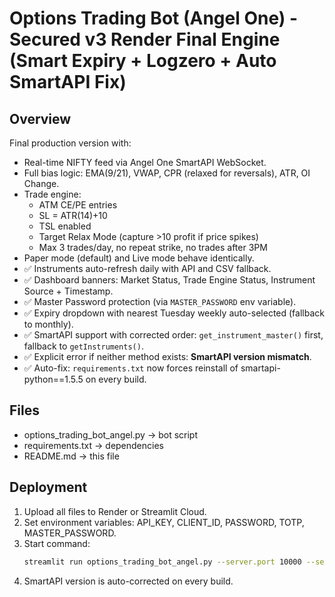 # Options Trading Bot (Angel One) - Secured v3 Render Final Engine (Smart Expiry + Logzero + Auto SmartAPI Fix)

## Overview
Final production version with:
- Real-time NIFTY feed via Angel One SmartAPI WebSocket.
- Full bias logic: EMA(9/21), VWAP, CPR (relaxed for reversals), ATR, OI Change.
- Trade engine:
  - ATM CE/PE entries
  - SL = ATR(14)+10
  - TSL enabled
  - Target Relax Mode (capture >10 profit if price spikes)
  - Max 3 trades/day, no repeat strike, no trades after 3PM
- Paper mode (default) and Live mode behave identically.
- ✅ Instruments auto-refresh daily with API and CSV fallback.
- ✅ Dashboard banners: Market Status, Trade Engine Status, Instrument Source + Timestamp.
- ✅ Master Password protection (via `MASTER_PASSWORD` env variable).
- ✅ Expiry dropdown with nearest Tuesday weekly auto-selected (fallback to monthly).
- ✅ SmartAPI support with corrected order: `get_instrument_master()` first, fallback to `getInstruments()`.
- ✅ Explicit error if neither method exists: **SmartAPI version mismatch**.
- ✅ Auto-fix: `requirements.txt` now forces reinstall of smartapi-python==1.5.5 on every build.

## Files
- options_trading_bot_angel.py → bot script
- requirements.txt → dependencies
- README.md → this file

## Deployment
1. Upload all files to Render or Streamlit Cloud.
2. Set environment variables: API_KEY, CLIENT_ID, PASSWORD, TOTP, MASTER_PASSWORD.
3. Start command:
   ```bash
   streamlit run options_trading_bot_angel.py --server.port 10000 --server.address 0.0.0.0
   ```
4. SmartAPI version is auto-corrected on every build.
